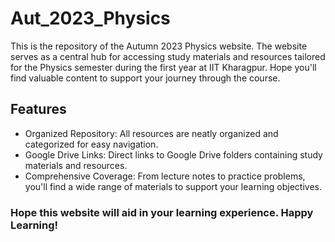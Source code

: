 # Aut_2023_Physics
This is the repository of the Autumn 2023 Physics website. The website serves as a central hub for accessing study materials and resources tailored for the Physics semester during the first year at IIT Kharagpur. Hope you'll find valuable content to support your journey through the course. 
## Features
* Organized Repository: All resources are neatly organized and categorized for easy navigation.
* Google Drive Links: Direct links to Google Drive folders containing study materials and resources.
* Comprehensive Coverage: From lecture notes to practice problems, you'll find a wide range of materials to support your learning objectives.
### Hope this website will aid in your learning experience. Happy Learning!


